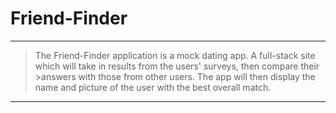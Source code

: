 # Friend-Finder


---
>The Friend-Finder application is a mock dating app. A full-stack site which will take in results from the users' surveys, then compare their >answers with those from other users. The app will then display the name and picture of the user with the best overall match.
---
